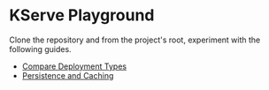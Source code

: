 # KServe Playground

Clone the repository and from the project's root, experiment with the following guides.

- [Compare Deployment Types](deployment-types/README.md)
- [Persistence and Caching](persistence-and-caching/README.md)
